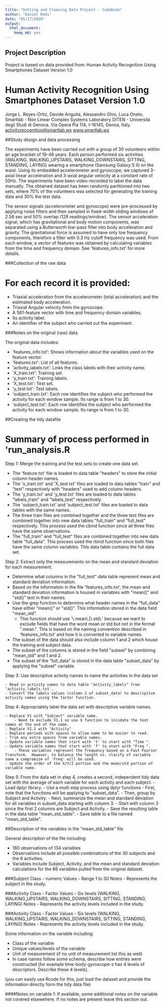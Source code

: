 ```yaml
---
title: "Getting and Cleaning Data Project - Codebook"
author: "Daniel Rees"
date: "05/17/2020"
output:
  html_document:
    keep_md: yes
---
```


## Project Description

Project is based on data provided from: Human Activity Recognition Using Smartphones Dataset Version 1.0

Human Activity Recognition Using Smartphones Dataset
Version 1.0
==================================================================
Jorge L. Reyes-Ortiz, Davide Anguita, Alessandro Ghio, Luca Oneto.
Smartlab - Non Linear Complex Systems Laboratory
DITEN - Università degli Studi di Genova.
Via Opera Pia 11A, I-16145, Genoa, Italy.
activityrecognition@smartlab.ws
www.smartlab.ws


##Study design and data processing

The experiments have been carried out with a group of 30 volunteers within an age bracket of 19-48 years. Each person performed six activities (WALKING, WALKING_UPSTAIRS, WALKING_DOWNSTAIRS, SITTING, STANDING, LAYING) wearing a smartphone (Samsung Galaxy S II) on the waist. Using its embedded accelerometer and gyroscope, we captured 3-axial linear acceleration and 3-axial angular velocity at a constant rate of 50Hz. The experiments have been video-recorded to label the data manually. The obtained dataset has been randomly partitioned into two sets, where 70% of the volunteers was selected for generating the training data and 30% the test data. 

The sensor signals (accelerometer and gyroscope) were pre-processed by applying noise filters and then sampled in fixed-width sliding windows of 2.56 sec and 50% overlap (128 readings/window). The sensor acceleration signal, which has gravitational and body motion components, was separated using a Butterworth low-pass filter into body acceleration and gravity. The gravitational force is assumed to have only low frequency components, therefore a filter with 0.3 Hz cutoff frequency was used. From each window, a vector of features was obtained by calculating variables from the time and frequency domain. See 'features_info.txt' for more details. 

###Collection of the raw data

For each record it is provided:
======================================

- Triaxial acceleration from the accelerometer (total acceleration) and the estimated body acceleration.
- Triaxial Angular velocity from the gyroscope. 
- A 561-feature vector with time and frequency domain variables. 
- Its activity label. 
- An identifier of the subject who carried out the experiment.


###Notes on the original (raw) data 

The original data includes:
- 'features_info.txt': Shows information about the variables used on the feature vector.
- 'features.txt': List of all features.
- 'activity_labels.txt': Links the class labels with their activity name.
- 'X_train.txt': Training set.
- 'y_train.txt': Training labels.
- 'X_test.txt': Test set.
- 'y_test.txt': Test labels.
- 'subject_train.txt': Each row identifies the subject who performed the activity for each window sample. Its range is from 1 to 30.
- 'subject_test.txt': Each row identifies the subject who performed the activity for each window sample. Its range is from 1 to 30. 

##Creating the tidy datafile

Summary of process performed in 'run_analysis.R
==================================================
Step 1: Merge the training and the test sets to create one data set.

  - The 'feature.txt' file is loaded to data table "headers" to store the initial column header names.
  - The 'x_train.txt' and 'X_test.txt' files are loaded to data tables "train" and "test" respectively with "headers" used to add column headers.
  - The 'y_train.txt' and 'y_test.txt' files are loaded to data tables "labels_train" and "labels_test" respectively.
  - The 'subject_train.txt' and 'subject_test.txt' files are loaded to data tables with the same names.
  - The three train files are combined together and the three test files are combined together into new data tables "full_train" and "full_test" respectively.  This process used the cbind function since all three files have the same observations.
  - The "full_train" and "full_test" files are combined together into new data table "full_data".  This process used the rbind function since both files have the same column variables.  This data table contains the full data set.


Step 2: Extract only the measurements on the mean and standard deviation for each measurement.

  - Determine what columns in the "full_test" data table represent mean and standard deviation information.
  - Based on the informatoin in the file 'features_info.txt', the mean and standard deviation information is housed in variables with "mean()" and "std()" text in their names.
  - Use the grep function to determine what header names in the "full_data" have either "mean()" or "std()". This information stored in the data field "mean_std".
      - This function should use '\\.mean\\.|\\.std\\.' because we want to exclude fields that have the word mean or std but not in the format ".mean.".  This is based on the naming convention described in 'features_info.txt' and how it is converted to variable names.
  - The subset of the data should also include column 1 and 2 which house the training and subject data.
  - The subset of the columns is stored in the field "subset" by combining "mean_std" and 1 and 2.
  - The subset of the "full_data" is stored in the data table "subset_data" by applying the "subset" variable.
  
  
  Step 3: Use descriptive activity names to name the activities in the data set
  
    - Read in activity names to data table "activity_labels" from 'activity_labels.txt'.
    - Convert the labels values (column 2 of subset_data) to descripitve activity names using the factor function.
    
    
  Step 4: Appropriately label the data set with descriptive variable names.
  
    - Replace V1 with "Subject" variable name.
        - Need to exclude V1.1 so use $ function to incidate the text comes at the end of the name.
    - Replace V1.1 with "Activity"
    - Replace periods with spaces to allow name to be easier to read.
    - Trim any extra spaces from variable names.
    - Update variable names that start with 't' to start with "Time ". 
    - Update variable names that start with 'f' to start with "Freq ". 
        - These variables represent the frequency based on a Fast Fourier Transform.  However, to balance the length vs. clarify of variable name a compromise of 'Freq' will be used.
    - Update the order of the X/Y/Z portion and the mean/std portion of variable name.
  

  Step 5: From the data set in step 4, creates a second, independent tidy data set with the average of each variable for each activity and each subject.
    - Load dplyr library.
    - Use a multi step process using dplyr functions
        - First, note that the functions will be applying to "subset_data".
        - Then, group by Subject and Activity.
        - Next, summarize the mean and standard deviation for all variables in subset_data starting with column 3.
            - Start with column 3 since the first 2 columns are Subject and Activity.
    - Save the resulting table in the data table "mean_std_table".
    - Save table to a file named "mean_std_table".

##Description of the variables in the "mean_std_table" file

General description of the file including:
 - 180 observations of 134 variables
 - Observations include all possible combinations of the 30 subjects and the 6 activities.
 - Variables include Subject, Activity, and the mean and standard deviation calculations for the 66 variables pulled from the original dataset.

###Subject
Class - numeric
Values - Range 1 to 30
Notes - Represents the subject in the study.

###Activity
Class - Factor
Values - Six levels (WALKING, WALKING_UPSTAIRS, WALKING_DOWNSTAIRS, SITTING, STANDING, LAYING)
Notes - Represents the activity levels included in the study.

###Activity
Class - Factor
Values - Six levels (WALKING, WALKING_UPSTAIRS, WALKING_DOWNSTAIRS, SITTING, STANDING, LAYING)
Notes - Represents the activity levels included in the study.




Some information on the variable including:
 - Class of the variable
 - Unique values/levels of the variable
 - Unit of measurement (if no unit of measurement list this as well)
 - In case names follow some schema, describe how entries were constructed (for example time-body-gyroscope-z has 4 levels of descriptors. Describe these 4 levels). 

(you can easily use Rcode for this, just load the dataset and provide the information directly form the tidy data file)

####Notes on variable 1:
If available, some additional notes on the variable not covered elsewehere. If no notes are present leave this section out.
